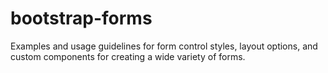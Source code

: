 # bootstrap-forms
Examples and usage guidelines for form control styles, layout options, and custom components for creating a wide variety of forms.
